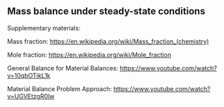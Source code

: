 ## Mass balance under steady-state conditions

Supplementary materials:

Mass fraction: https://en.wikipedia.org/wiki/Mass_fraction_(chemistry)

Mole fraction: https://en.wikipedia.org/wiki/Mole_fraction

General Balance for Material Balances: https://www.youtube.com/watch?v=10qbOTikL1k

Material Balance Problem Approach: https://www.youtube.com/watch?v=UGVEtzgR0lw
